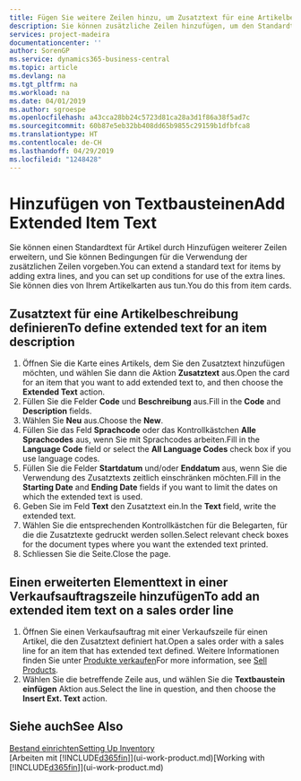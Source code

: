 ```yaml
---
title: Fügen Sie weitere Zeilen hinzu, um Zusatztext für eine Artikelbeschreibung zu definieren| Microsoft Docs
description: Sie können zusätzliche Zeilen hinzufügen, um den Standardtext zu erweitern, der einen Artikel enthält.
services: project-madeira
documentationcenter: ''
author: SorenGP
ms.service: dynamics365-business-central
ms.topic: article
ms.devlang: na
ms.tgt_pltfrm: na
ms.workload: na
ms.date: 04/01/2019
ms.author: sgroespe
ms.openlocfilehash: a43cca28bb24c5723d81ca28a3d1f86a38f5ad7c
ms.sourcegitcommit: 60b87e5eb32bb408dd65b9855c29159b1dfbfca8
ms.translationtype: HT
ms.contentlocale: de-CH
ms.lasthandoff: 04/29/2019
ms.locfileid: "1248428"
---
```

# <a name="add-extended-item-text"></a><span data-ttu-id="051a4-103">Hinzufügen von Textbausteinen</span><span class="sxs-lookup"><span data-stu-id="051a4-103">Add Extended Item Text</span></span>
<span data-ttu-id="051a4-104">Sie können einen Standardtext für Artikel durch Hinzufügen weiterer Zeilen erweitern, und Sie können Bedingungen für die Verwendung der zusätzlichen Zeilen vorgeben.</span><span class="sxs-lookup"><span data-stu-id="051a4-104">You can extend a standard text for items by adding extra lines, and you can set up conditions for use of the extra lines.</span></span> <span data-ttu-id="051a4-105">Sie können dies von Ihrem Artikelkarten aus tun.</span><span class="sxs-lookup"><span data-stu-id="051a4-105">You do this from item cards.</span></span>

## <a name="to-define-extended-text-for-an-item-description"></a><span data-ttu-id="051a4-106">Zusatztext für eine Artikelbeschreibung definieren</span><span class="sxs-lookup"><span data-stu-id="051a4-106">To define extended text for an item description</span></span>
1. <span data-ttu-id="051a4-107">Öffnen Sie die Karte eines Artikels, dem Sie den Zusatztext hinzufügen möchten, und wählen Sie dann die Aktion **Zusatztext** aus.</span><span class="sxs-lookup"><span data-stu-id="051a4-107">Open the card for an item that you want to add extended text to, and then choose the **Extended Text** action.</span></span>
2. <span data-ttu-id="051a4-108">Füllen Sie die Felder **Code** und **Beschreibung** aus.</span><span class="sxs-lookup"><span data-stu-id="051a4-108">Fill in the **Code** and **Description** fields.</span></span>
3. <span data-ttu-id="051a4-109">Wählen Sie **Neu** aus.</span><span class="sxs-lookup"><span data-stu-id="051a4-109">Choose the **New**.</span></span>
4. <span data-ttu-id="051a4-110">Füllen Sie das Feld **Sprachcode** oder das Kontrollkästchen **Alle Sprachcodes** aus, wenn Sie mit Sprachcodes arbeiten.</span><span class="sxs-lookup"><span data-stu-id="051a4-110">Fill in the **Language Code** field or select the **All Language Codes** check box if you use language codes.</span></span>
5. <span data-ttu-id="051a4-111">Füllen Sie die Felder **Startdatum** und/oder **Enddatum** aus, wenn Sie die Verwendung des Zusatztexts zeitlich einschränken möchten.</span><span class="sxs-lookup"><span data-stu-id="051a4-111">Fill in the **Starting Date** and **Ending Date** fields if you want to limit the dates on which the extended text is used.</span></span>
6. <span data-ttu-id="051a4-112">Geben Sie im Feld **Text** den Zusatztext ein.</span><span class="sxs-lookup"><span data-stu-id="051a4-112">In the **Text** field, write the extended text.</span></span>
7. <span data-ttu-id="051a4-113">Wählen Sie die entsprechenden Kontrollkästchen für die Belegarten, für die die Zusatztexte gedruckt werden sollen.</span><span class="sxs-lookup"><span data-stu-id="051a4-113">Select relevant check boxes for the document types where you want the extended text printed.</span></span>
8. <span data-ttu-id="051a4-114">Schliessen Sie die Seite.</span><span class="sxs-lookup"><span data-stu-id="051a4-114">Close the page.</span></span>

## <a name="to-add-an-extended-item-text-on-a-sales-order-line"></a><span data-ttu-id="051a4-115">Einen erweiterten Elementtext in einer Verkaufsauftragszeile hinzufügen</span><span class="sxs-lookup"><span data-stu-id="051a4-115">To add an extended item text on a sales order line</span></span>
1. <span data-ttu-id="051a4-116">Öffnen Sie einen Verkaufsauftrag mit einer Verkaufszeile für einen Artikel, die den Zusatztext definiert hat.</span><span class="sxs-lookup"><span data-stu-id="051a4-116">Open a sales order with a sales line for an item that has extended text defined.</span></span> <span data-ttu-id="051a4-117">Weitere Informationen finden Sie unter [Produkte verkaufen](sales-how-sell-products.md)</span><span class="sxs-lookup"><span data-stu-id="051a4-117">For more information, see [Sell Products](sales-how-sell-products.md).</span></span>
2. <span data-ttu-id="051a4-118">Wählen Sie die betreffende Zeile aus, und wählen Sie die **Textbaustein einfügen** Aktion aus.</span><span class="sxs-lookup"><span data-stu-id="051a4-118">Select the line in question, and then choose the **Insert Ext. Text** action.</span></span>

## <a name="see-also"></a><span data-ttu-id="051a4-119">Siehe auch</span><span class="sxs-lookup"><span data-stu-id="051a4-119">See Also</span></span>
[<span data-ttu-id="051a4-120">Bestand einrichten</span><span class="sxs-lookup"><span data-stu-id="051a4-120">Setting Up Inventory</span></span>](inventory-setup-inventory.md)  
<span data-ttu-id="051a4-121">[Arbeiten mit [!INCLUDE[d365fin](includes/d365fin_md.md)]](ui-work-product.md)</span><span class="sxs-lookup"><span data-stu-id="051a4-121">[Working with [!INCLUDE[d365fin](includes/d365fin_md.md)]](ui-work-product.md)</span></span>
